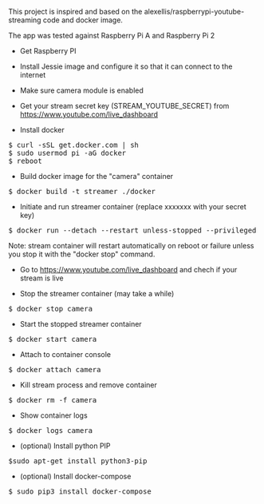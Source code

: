 This project is inspired and based on the alexellis/raspberrypi-youtube-streaming code and docker image.

The app was tested against Raspberry Pi A and Raspberry Pi 2 

* Get Raspberry PI
* Install Jessie image and configure it so that it can connect to the internet
* Make sure camera module is enabled

* Get your stream secret key (STREAM_YOUTUBE_SECRET) from https://www.youtube.com/live_dashboard

* Install docker
<pre>
$ curl -sSL get.docker.com | sh
$ sudo usermod pi -aG docker
$ reboot
</pre>
        
* Build docker image for the "camera" container
<pre>
$ docker build -t streamer ./docker 
</pre>
 
* Initiate and run streamer container (replace xxxxxxx with your secret key)
<pre>
$ docker run --detach --restart unless-stopped --privileged -e STREAM_YOUTUBE_SECRET="xxxxxxxxxxxxxxxx" -e STREAM_BITRATE=500000 -e STREAM_FPS=30 -e STREAM_WIDTH=800 -e STREAM_HEIGHT=600 --name camera streamer
</pre>
Note: stream container will restart automatically on reboot or failure unless you stop it with the "docker stop" command. 

* Go to https://www.youtube.com/live_dashboard and chech if your stream is live

* Stop the streamer container (may take a while)
<pre>
$ docker stop camera  
</pre>

* Start the stopped streamer container
<pre>
$ docker start camera
</pre>

* Attach to container console
<pre>
$ docker attach camera
</pre>

* Kill stream process and remove container
<pre>
$ docker rm -f camera
</pre>

* Show container logs
<pre>
$ docker logs camera
</pre>

* (optional) Install python PIP
<pre>
$sudo apt-get install python3-pip
</pre>

* (optional) Install docker-compose
<pre>
$ sudo pip3 install docker-compose
</pre>

